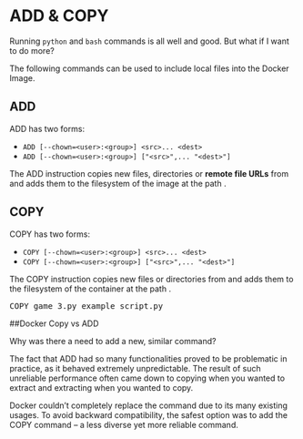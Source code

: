 # ADD & COPY

Running `python` and `bash` commands is all well and good. But what if I want to do more?

The following commands can be used to include local files into the Docker Image.

## ADD

ADD has two forms:

- `ADD [--chown=<user>:<group>] <src>... <dest>`
- `ADD [--chown=<user>:<group>] ["<src>",... "<dest>"]`

The ADD instruction copies new files, directories or **remote file URLs** from <src> and adds them 
to the filesystem of the image at the path <dest>.

## COPY

COPY has two forms:

- `COPY [--chown=<user>:<group>] <src>... <dest>`
- `COPY [--chown=<user>:<group>] ["<src>",... "<dest>"]`

The COPY instruction copies new files or directories from <src> and adds them to the 
filesystem of the container at the path <dest>.

<pre class="file" data-filename="Dockerfile" data-target="insert" data-marker="RUN echo hello">
COPY game_3.py example_script.py
</pre>

##Docker Copy vs ADD
  
Why was there a need to add a new, similar command?

The fact that ADD had so many functionalities proved to be problematic in practice, 
as it behaved extremely unpredictable. The result of such unreliable performance often 
came down to copying when you wanted to extract and extracting when you wanted to copy.

Docker couldn’t completely replace the command due to its many existing usages. 
To avoid backward compatibility, the safest option was to add the COPY command – 
a less diverse yet more reliable command.
